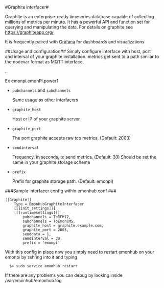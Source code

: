 #Graphite interfacer#

Graphite is an enterprise-ready timeseries database capable of collecting millions of metrics per minute.
It has a powerful API and function set for querying and manipulating the data.
For details on graphite see <https://graphiteapp.org/>

It is frequently paired with [Grafana](http://grafana.org/) for dashboards and visualizations


##Usage and configuration##
Simply configure interface with host, port and interval of your graphite installation.
metrics get sent to a path similar to the nodevar format as MQTT interface.

<prefix>.<node>.<sensor>

Ex
emonpi.emonPi.power1



* `pubchannels` and `subchannels`

  Same usage as other interfacers

* `graphite_host`

  Host or IP of your graphite server

* `graphite_port`

  The port graphite accepts raw tcp metrics. (Default: 2003)

* `sendinterval`

  Frequency, in seconds, to send metrics. (Default: 30)
  Should be set the same in your graphite storage scheme

* `prefix`

  Prefix for graphite storage path. (Default: emonpi)

###Sample interfacer config within emonhub.conf ###


    [[Graphite]]
        Type = EmonHubGraphiteInterfacer
        [[[init_settings]]]
        [[[runtimesettings]]]
            pubchannels = ToRFM12,
            subchannels = ToEmonCMS,
            graphite_host = graphite.example.com,
            graphite_port = 2003,
            senddata = 1,
            sendinterval = 30,
            prefix = 'emonpi'


With this config in place now you simply need to restart emonhub on your emonpi by ssh'ing into it and typing 

      $> sudo service emonhub restart

If there are any problems you can debug by looking inside /var/emonhub/emonhub.log
